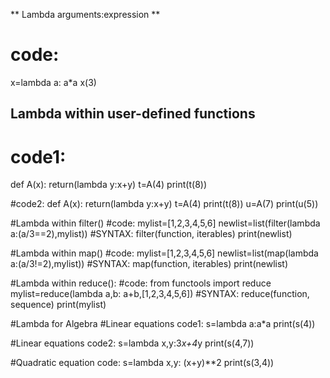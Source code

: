 ** Lambda arguments:expression **
# code:
x=lambda a: a*a
x(3)


## Lambda within user-defined functions
# code1:
def A(x):
    return(lambda y:x+y)
t=A(4)
print(t(8))

#code2:
def A(x):
    return(lambda y:x+y)
t=A(4)
print(t(8))
u=A(7)
print(u(5))


#Lambda within filter()
#code:
mylist=[1,2,3,4,5,6]
newlist=list(filter(lambda a:(a/3==2),mylist)) #SYNTAX: filter(function, iterables)
print(newlist)


#Lambda within map()
#code:
mylist=[1,2,3,4,5,6]
newlist=list(map(lambda a:(a/3!=2),mylist)) #SYNTAX: map(function, iterables)
print(newlist)


#Lambda within reduce():
#code:
from functools import reduce
mylist=reduce(lambda a,b: a+b,[1,2,3,4,5,6]) #SYNTAX: reduce(function, sequence)
print(mylist)


#Lambda for Algebra
#Linear equations code1:
s=lambda a:a*a
print(s(4))

#Linear equations code2:
s=lambda x,y:3*x+4*y
print(s(4,7))


#Quadratic equation code:
s=lambda x,y: (x+y)**2
print(s(3,4))

